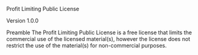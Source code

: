 Profit Limiting Public License

Version 1.0.0

Preamble
The Profit Limiting Public License is a free license that limits the commercial use of the licensed material(s), however the license does not restrict the use of the material(s) for non-commercial purposes.